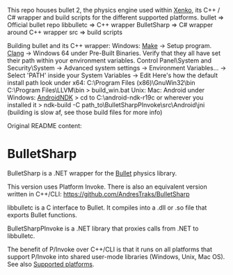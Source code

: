 This repo houses bullet 2, the physics engine used within [Xenko](https://github.com/xenko3d/xenko), its C++ / C# wrapper and build scripts for the different supported platforms.
bullet => Official bullet repo
libbulletc => C++ wrapper
BulletSharp => C# wrapper around C++ wrapper
src => build scripts


Building bullet and its C++ wrapper:
	Windows:
		[Make](http://gnuwin32.sourceforge.net/packages/make.htm) -> Setup program.
		[Clang](http://releases.llvm.org/download.html) -> Windows 64 under Pre-Built Binaries.
		Verify that they all have set their path within your environment variables.
			Control Panel\System and Security\System -> Advanced system settings -> Environment Variables... -> Select 'PATH' inside your System Variables -> Edit
			Here's how the default install path look under x64:
				C:\Program Files (x86)\GnuWin32\bin
				C:\Program Files\LLVM\bin
		> build_win.bat
	Unix:
	Mac:
	Android under Windows:
		[AndroidNDK](https://developer.android.com/ndk/downloads)
		> cd to C:\android-ndk-r19c or wherever you installed it
		> ndk-build -C path_to\BulletSharpPInvoke\src\Android\jni
		(building is slow af, see those build files for more info)





Original README content:

# BulletSharp
BulletSharp is a .NET wrapper for the [Bullet](https://pybullet.org/) physics library.

This version uses Platform Invoke. There is also an equivalent version written in C++/CLI: https://github.com/AndresTraks/BulletSharp

libbulletc is a C interface to Bullet. It compiles into a .dll or .so file that exports Bullet functions.

BulletSharpPInvoke is a .NET library that proxies calls from .NET to libbulletc.

The benefit of P/Invoke over C++/CLI is that it runs on all platforms that support P/Invoke into shared user-mode libraries (Windows, Unix, Mac OS). See also [Supported platforms](https://github.com/AndresTraks/BulletSharp/wiki/Supported-platforms).